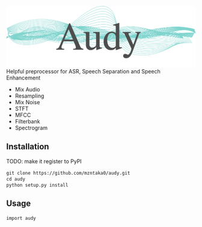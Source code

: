 ![Audy_Logo](https://github.com/mzntaka0/audy/blob/master/docs/source/_static/audy.png)
Helpful preprocessor for ASR, Speech Separation and Speech Enhancement

- Mix Audio
- Resampling
- Mix Noise
- STFT
- MFCC
- Filterbank
- Spectrogram

## Installation
TODO: make it register to PyPI
```
git clone https://github.com/mzntaka0/audy.git
cd audy
python setup.py install
```


## Usage
```
import audy
```
